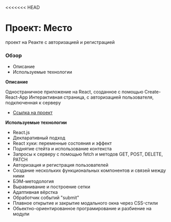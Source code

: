 <<<<<<< HEAD

# Проект: Место

проект на Реакте с авторизацией и регистрацией

### Обзор

- Описание
- Используемые технологии

**Описание**

Одностраничное приложение на React, созданное с помощью Create-React-App
Интерактивная страница, с авторизацией пользователя, подключенная к серверу

- [Ссылка на проект](https://github.com/OlgaOlgar47/mesto-react-auth)

**Используемые технологии**

- React.js
- Декларативный подход
- React хуки: переменные состояния и эффект
- Поднятие стейта и использование контекста
- Запросы к серверу с помощью fetch и методов GET, POST, DELETE, PATCH
- Авторизация и регистрация пользователей
- Создание нескольких функциональных компонентов и связей между ними
- БЭМ-методология
- Выравнивание и построение сетки
- Адаптивная вёрстка
- Обработчик событий "submit"
- Плавное открытие и закрытие модального окна через CSS-стили
- Обьектно-ориентированное програмирование и разбиение на модули
